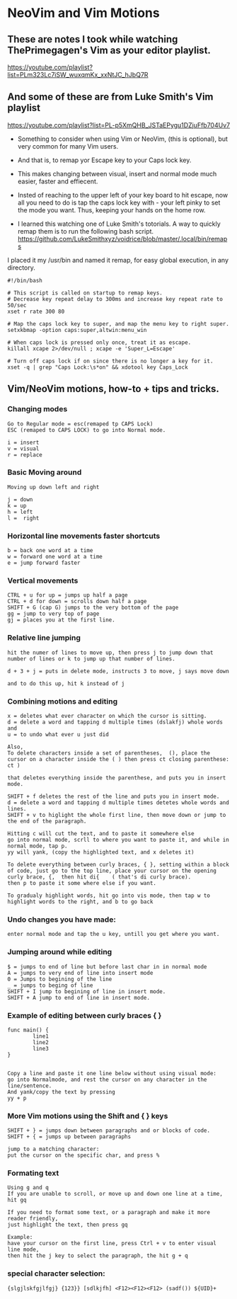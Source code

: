 # NeoVim and Vim Motions


## These are notes I took while watching ThePrimegagen's Vim as your editor playlist.
https://youtube.com/playlist?list=PLm323Lc7iSW_wuxqmKx_xxNtJC_hJbQ7R


## And some of these are from Luke Smith's Vim playlist
https://youtube.com/playlist?list=PL-p5XmQHB_JSTaEPygu1DZjuFfb704Uv7

- Something to consider when using Vim or NeoVim,  (this is optional), but very common for many Vim users. 
- And that is, to remap yor Escape key to your Caps lock key.
- This makes changing between visual, insert and normal mode much easier, faster and effiecent.

- Insted of reaching to the upper left of your key board to hit escape, now all you need to do is tap the caps lock key with - your left pinky to set the mode you want. Thus, keeping your hands on the home row.

- I learned this watching one of Luke Smith's totorials. A way to quickly  remap them is  to run the following bash script.
https://github.com/LukeSmithxyz/voidrice/blob/master/.local/bin/remaps

I placed it my /usr/bin and named it remap, for easy global execution, in any directory.

```
#!/bin/bash

# This script is called on startup to remap keys.
# Decrease key repeat delay to 300ms and increase key repeat rate to 50/sec
xset r rate 300 80

# Map the caps lock key to super, and map the menu key to right super.
setxkbmap -option caps:super,altwin:menu_win

# When caps lock is pressed only once, treat it as escape.
killall xcape 2>/dev/null ; xcape -e 'Super_L=Escape'

# Turn off caps lock if on since there is no longer a key for it.
xset -q | grep "Caps Lock:\s*on" && xdotool key Caps_Lock
```


## Vim/NeoVim motions, how-to + tips and tricks.

### Changing modes
```
Go to Regular mode = esc(remaped tp CAPS Lock)
ESC (remaped to CAPS LOCK) to go into Normal mode.

i = insert
v = visual
r = replace
```

### Basic Moving around
```
Moving up down left and right

j = down
k = up
h = left
l =  right
```

### Horizontal line movements faster shortcuts
```
b = back one word at a time
w = forward one word at a time
e = jump forward faster
```

###  Vertical movements
```
CTRL + u for up = jumps up half a page
CTRL + d for down = scrolls down half a page
SHIFT + G (cap G) jumps to the very bottom of the page
gg = jump to very top of page
gj = places you at the first line.
```

### Relative line jumping
```
hit the numer of lines to move up, then press j to jump down that number of lines or k to jump up that number of lines.

d + 3 + j = puts in delete mode, instructs 3 to move, j says move down

and to do this up, hit k instead of j
```

### Combining motions and editing
```
x = deletes what ever character on which the cursor is sitting.
d = delete a word and tapping d multiple times (dslakfj) whole words and
u = to undo what ever u just did

Also,
To delete characters inside a set of parentheses,  (), place the cursor on a character inside the ( ) then press ct closing parenthese: 
ct )

that deletes everything inside the parenthese, and puts you in insert mode.

SHIFT + f deletes the rest of the line and puts you in insert mode.
d = delete a word and tapping d multiple times detetes whole words and lines.
SHIFT + v to higlight the whole first line, then move down or jump to the end of the paragraph. 

Hitting c will cut the text, and to paste it somewhere else
go into normal mode, scrll to where you want to paste it, and while in normal mode, tap p.
yy will yank, (copy the highlighted text, and x deletes it)

To delete everything between curly braces, { }, setting within a block of code, just go to the top line, place your cursor on the opening curly brace, {,  then hit di{    ( that's di curly brace).
then p to paste it some where else if you want.

To gradualy highlight words, hit go into vis mode, then tap w to highlight words to the right, and b to go back
```

### Undo changes you have made:
```
enter normal mode and tap the u key, untill you get where you want.
```

### Jumping around while editing
```
$ = jumps to end of line but before last char in in normal mode
A = jumps to very end of line into insert mode
0 = Jumps to begining of the line
_ = jumps to beging of line
SHIFT + I jump to begining of line in insert mode.
SHIFT + A jump to end of line in insert mode.
```

### Example of editing between curly braces { }
```
func main() {
		line1
		line2
		line3
}


Copy a line and paste it one line below without using visual mode:
go into Normalmode, and rest the cursor on any character in the line/sentence.
And yank/copy the text by pressing
yy + p
```

### More Vim motions using  the Shift and { } keys
```
SHIFT + } = jumps down between paragraphs and or blocks of code.
SHIFT + { = jumps up between paragraphs

jump to a matching character:
put the cursor on the specific char, and press %
```

### Formating text
```
Using g and q
If you are unable to scroll, or move up and down one line at a time, hit gq

If you need to format some text, or a paragraph and make it more reader friendly,
just highlight the text, then press gq

Example:
have your cursor on the first line, press Ctrl + v to enter visual line mode,
then hit the j key to select the paragraph, the hit g + q
```

### special character selection:
```
{slgjlskfgjlfgj} {123}} [sdlkjfh] <F12><F12><F12> (sadf()) ${UID}+
```







